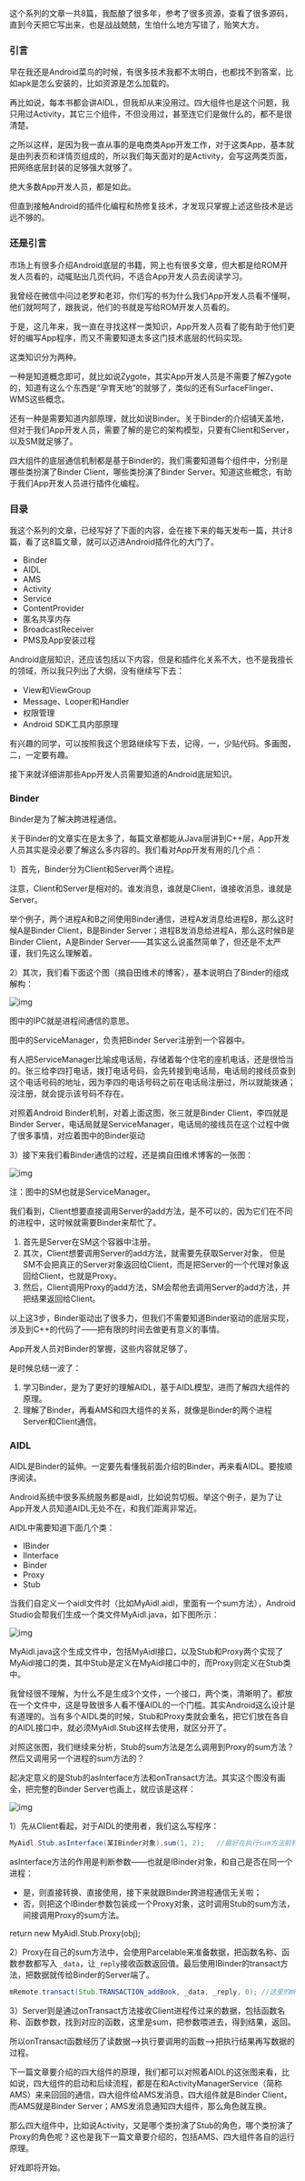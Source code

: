这个系列的文章一共8篇，我酝酿了很多年，参考了很多资源，查看了很多源码，直到今天把它写出来，也是战战兢兢，生怕什么地方写错了，贻笑大方。

### 引言

早在我还是Android菜鸟的时候，有很多技术我都不太明白，也都找不到答案，比如apk是怎么安装的，比如资源是怎么加载的。

再比如说，每本书都会讲AIDL，但我却从来没用过。四大组件也是这个问题，我只用过Activity，其它三个组件，不但没用过，甚至连它们是做什么的，都不是很清楚。

之所以这样，是因为我一直从事的是电商类App开发工作，对于这类App，基本就是由列表页和详情页组成的，所以我们每天面对的是Activity，会写这两类页面，把网络底层封装的足够强大就够了。

绝大多数App开发人员，都是如此。

但直到接触Android的插件化编程和热修复技术，才发现只掌握上述这些技术是远远不够的。

### 还是引言

市场上有很多介绍Android底层的书籍，网上也有很多文章，但大都是给ROM开发人员看的，动辄贴出几页代码，不适合App开发人员去阅读学习。

我曾经在微信中问过老罗和老邓，你们写的书为什么我们App开发人员看不懂啊，他们就呵呵了，跟我说，他们的书就是写给ROM开发人员看的。

于是，这几年来，我一直在寻找这样一类知识，App开发人员看了能有助于他们更好的编写App程序，而又不需要知道太多这门技术底层的代码实现。

这类知识分为两种。

一种是知道概念即可，就比如说Zygote，其实App开发人员是不需要了解Zygote的，知道有这么个东西是“孕育天地”的就够了，类似的还有SurfaceFlinger、WMS这些概念。

还有一种是需要知道内部原理，就比如说Binder。关于Binder的介绍铺天盖地，但对于我们App开发人员，需要了解的是它的架构模型，只要有Client和Server，以及SM就足够了。

四大组件的底层通信机制都是基于Binder的，我们需要知道每个组件中，分别是哪些类扮演了Binder Client，哪些类扮演了Binder Server。知道这些概念，有助于我们App开发人员进行插件化编程。

### 目录

我这个系列的文章，已经写好了下面的内容，会在接下来的每天发布一篇，共计8篇，看了这8篇文章，就可以迈进Android插件化的大门了。

-    Binder
-    AIDL
-    AMS
-    Activity
-    Service
-    ContentProvider
-    匿名共享内存
-    BroadcastReceiver
-    PMS及App安装过程

Android底层知识，还应该包括以下内容，但是和插件化关系不大，也不是我擅长的领域，所以我只列出了大纲，没有继续写下去：

-    View和ViewGroup
-    Message、Looper和Handler
-    权限管理
-    Android SDK工具内部原理

有兴趣的同学，可以按照我这个思路继续写下去，记得，一，少贴代码。多画图，二，一定要有趣。

接下来就详细讲那些App开发人员需要知道的Android底层知识。

###  Binder

Binder是为了解决跨进程通信。

关于Binder的文章实在是太多了，每篇文章都能从Java层讲到C++层，App开发人员其实是没必要了解这么多内容的。我们看对App开发有用的几个点：

1）首先，Binder分为Client和Server两个进程。

注意，Client和Server是相对的。谁发消息，谁就是Client，谁接收消息，谁就是Server。

举个例子，两个进程A和B之间使用Binder通信，进程A发消息给进程B，那么这时候A是Binder Client，B是Binder Server；进程B发消息给进程A，那么这时候B是Binder Client，A是Binder Server——其实这么说虽然简单了，但还是不太严谨，我们先这么理解着。

2）其次，我们看下面这个图（摘自田维术的博客），基本说明白了Binder的组成解构：

 ![img](http://images2015.cnblogs.com/blog/13430/201705/13430-20170516223325025-1448613892.png)

图中的IPC就是进程间通信的意思。

图中的ServiceManager，负责把Binder Server注册到一个容器中。

有人把ServiceManager比喻成电话局，存储着每个住宅的座机电话，还是很恰当的。张三给李四打电话，拨打电话号码，会先转接到电话局，电话局的接线员查到这个电话号码的地址，因为李四的电话号码之前在电话局注册过，所以就能拨通；没注册，就会提示该号码不存在。

对照着Android Binder机制，对着上面这图，张三就是Binder Client，李四就是Binder Server，电话局就是ServiceManager，电话局的接线员在这个过程中做了很多事情，对应着图中的Binder驱动

3）接下来我们看Binder通信的过程，还是摘自田维术博客的一张图：

 ![img](http://images2015.cnblogs.com/blog/13430/201705/13430-20170516223354650-984999229.png)



 注：图中的SM也就是ServiceManager。

 我们看到，Client想要直接调用Server的add方法，是不可以的，因为它们在不同的进程中，这时候就需要Binder来帮忙了。

1. 首先是Server在SM这个容器中注册。
2. 其次，Client想要调用Server的add方法，就需要先获取Server对象， 但是SM不会把真正的Server对象返回给Client，而是把Server的一个代理对象返回给Client，也就是Proxy。
3. 然后，Client调用Proxy的add方法，SM会帮他去调用Server的add方法，并把结果返回给Client。

以上这3步，Binder驱动出了很多力，但我们不需要知道Binder驱动的底层实现，涉及到C++的代码了——把有限的时间去做更有意义的事情。

App开发人员对Binder的掌握，这些内容就足够了。

是时候总结一波了：

1. 学习Binder，是为了更好的理解AIDL，基于AIDL模型，进而了解四大组件的原理。
2. 理解了Binder，再看AMS和四大组件的关系，就像是Binder的两个进程Server和Client通信。

### AIDL

 AIDL是Binder的延伸。一定要先看懂我前面介绍的Binder，再来看AIDL。要按顺序阅读。

Android系统中很多系统服务都是aidl，比如说剪切板。举这个例子，是为了让App开发人员知道AIDL无处不在，和我们距离非常近。

 AIDL中需要知道下面几个类：

-    IBinder
-    IInterface
-    Binder
-    Proxy
-    Stub

当我们自定义一个aidl文件时（比如MyAidl.aidl，里面有一个sum方法），Android Studio会帮我们生成一个类文件MyAidl.java，如下图所示：

 ![img](http://images2015.cnblogs.com/blog/13430/201705/13430-20170516223432791-1010721944.png)

MyAidl.java这个生成文件中，包括MyAidl接口，以及Stub和Proxy两个实现了MyAidl接口的类，其中Stub是定义在MyAidl接口中的，而Proxy则定义在Stub类中。

我曾经很不理解，为什么不是生成3个文件，一个接口，两个类，清晰明了。都放在一个文件中，这是导致很多人看不懂AIDL的一个门槛。其实Android这么设计是有道理的。当有多个AIDL类的时候，Stub和Proxy类就会重名，把它们放在各自的AIDL接口中，就必须MyAidl.Stub这样去使用，就区分开了。

对照这张图，我们继续来分析，Stub的sum方法是怎么调用到Proxy的sum方法？然后又调用另一个进程的sum方法的？

 起决定意义的是Stub的asInterface方法和onTransact方法。其实这个图没有画全，把完整的Binder Server也画上，就应该是这样：

 ![img](http://images2015.cnblogs.com/blog/13430/201705/13430-20170516223504650-228437964.png)

 1）先从Client看起，对于AIDL的使用者，我们这么写程序：

```java
MyAidl.Stub.asInterface(某IBinder对象).sum(1, 2);   //最好在执行sum方法前判空。
```

asInterface方法的作用是判断参数——也就是IBinder对象，和自己是否在同一个进程：

-    是，则直接转换、直接使用，接下来就跟Binder跨进程通信无关啦；
-    否，则把这个IBinder参数包装成一个Proxy对象，这时调用Stub的sum方法，间接调用Proxy的sum方法。

return new MyAidl.Stub.Proxy(obj);



 2）Proxy在自己的sum方法中，会使用Parcelable来准备数据，把函数名称、函数参数都写入 `_data`，让`_reply`接收函数返回值。最后使用IBinder的transact方法，把数据就传给Binder的Server端了。

```java
mRemote.transact(Stub.TRANSACTION_addBook, _data, _reply, 0); //这里的mRemote就是asInterface方法传过来的obj参数
```

 3）Server则是通过onTransact方法接收Client进程传过来的数据，包括函数名称、函数参数，找到对应的函数，这里是sum，把参数喂进去，得到结果，返回。

 所以onTransact函数经历了读数据-->执行要调用的函数-->把执行结果再写数据的过程。

下一篇文章要介绍的四大组件的原理，我们都可以对照着AIDL的这张图来看，比如说，四大组件的启动和后续流程，都是在和ActivityManagerService（简称AMS）来来回回的通信，四大组件给AMS发消息，四大组件就是Binder Client，而AMS就是Binder Server；AMS发消息通知四大组件，那么角色就互换。



那么四大组件中，比如说Activity，又是哪个类扮演了Stub的角色，哪个类扮演了Proxy的角色呢？这也是我下一篇文章要介绍的，包括AMS、四大组件各自的运行原理。

好戏即将开始。